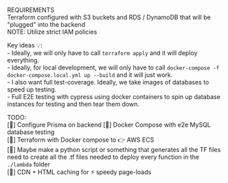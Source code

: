 REQUIREMENTS  
Terraform configured with S3 buckets and RDS / DynamoDB that will be "plugged" into the backend  
    NOTE: Utilize strict IAM policies

Key ideas 💡:  
    - Ideally, we will only have to call `terraform apply` and it will deploy everything.  
    - Ideally, for local development, we will only have to call `docker-compose -f docker-compose.local.yml up --build` and it will just work.  
    - I also want full test-coverage. Ideally, we take images of databases to speed up testing.  
    - Full E2E testing with cypress using docker containers to spin up database instances for testing and then tear them down.  

TODO:  
[🦜] Configure Prisma on backend
[🦜] Docker Compose with e2e MySQL database testing  
[🦜] Terraform with Docker compose to 👉 AWS ECS  
[🦜] Maybe make a python script or something that generates all the TF files need to create all the .tf files needed to deploy every function in the `./lambda` folder  
[🦜] CDN + HTML caching for ⚡ speedy page-loads  